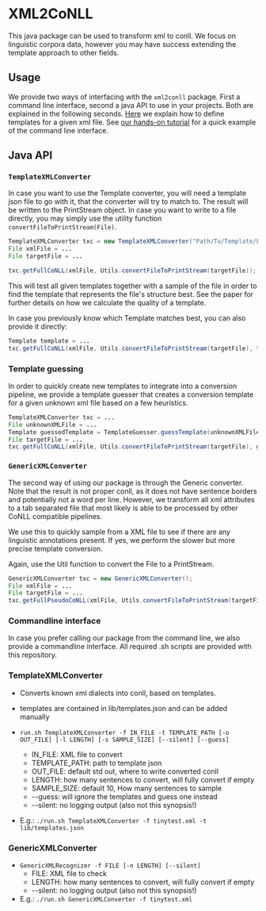 # XML2CoNLL

This java package can be used to transform xml to conll. We focus on linguistic corpora data, however you may have success extending the template approach to other fields.

## Usage

We provide two ways of interfacing with the `xml2conll` package. First a command line interface, second a java API to use in your projects.
Both are explained in the following seconds. [Here](TEMPLATES.md) we explain how to define templates for a given xml file.
See [our hands-on tutorial](EXAMPLE.md) for a quick example of the command line interface.


## Java API

### `TemplateXMLConverter` 

In case you want to use the Template converter, you will need a template json file to go with it, that the converter
will try to match to.
The result will be written to the PrintStream object. In case you want to write to a file directly, you may simply use the utility function
`convertFileToPrintStream(File)`.

```java
TemplateXMLConverter txc = new TemplateXMLConverter("Path/To/Template/File");
File xmlFile = ...
File targetFile = ...

txc.getFullCoNLL(xmlFile, Utils.convertFileToPrintStream(targetFile));
```
This will test all given templates together with a sample of the file in order to find the template that represents
the file's structure best. See the paper for further details on how we calculate the quality of a template.
 
In case you previously know which Template matches best, you can also provide it directly:


```java
Template template = ...
txc.getFullCoNLL(xmlFile, Utils.convertFileToPrintStream(targetFile), template);
```

### Template guessing

In order to quickly create new templates to integrate into a conversion pipeline, we provide a template guesser
that creates a conversion template for a given unknown xml file based on a few heuristics. 
```java
TemplateXMLConverter txc = ...
File unknownXMLFile = ...
Template guessedTemplate = TemplateGuesser.guessTemplate(unknownXMLFile);
File targetFile = ...
txc.getFullCoNLL(xmlFile, Utils.convertFileToPrintStream(targetFile), guessedTemplate);
```


### `GenericXMLConverter`
The second way of using our package is through the Generic converter. Note that the result is not proper conll,
as it does not have sentence borders and potentially not a word per line. However, we transform all xml attributes
to a tab separated file that most likely is able to be processed by other CoNLL compatible pipelines. 

We use this to quickly sample from a XML file to see if there are any linguistic annotations present. If yes,
we perform the slower but more precise template conversion.

Again, use the Util function to convert the File to a PrintStream.
```java
GenericXMLConverter txc = new GenericXMLConverter();
File xmlFile = ...
File targetFile = ...
txc.getFullPseudoCoNLL(xmlFile, Utils.convertFileToPrintStream(targetFile));
```

### Commandline interface

In case you prefer calling our package from the command line, we also provide a commandline interface.
All required .sh scripts are provided with this repository. 

### TemplateXMLConverter
* Converts known xml dialects into conll, based on templates.
* templates are contained in lib/templates.json and can be added manually
* `run.sh TemplateXMLConverter -f IN_FILE -t TEMPLATE_PATH [-o OUT_FILE] [-l LENGTH] [-s SAMPLE_SIZE] [--silent] [--guess]`
  * IN_FILE: XML file to convert
  * TEMPLATE_PATH: path to template json
  * OUT_FILE: default std out, where to write converted conll
  * LENGTH: how many sentences to convert, will fully convert if empty
  * SAMPLE_SIZE: default 10, How many sentences to sample
  * --guess: will ignore the templates and guess one instead
  * --silent: no logging output (also not this synopsis!)

* E.g.: `./run.sh TemplateXMLConverter -f tinytest.xml -t lib/templates.json`



### GenericXMLConverter
* `GenericXMLRecognizer -f FILE [-n LENGTH] [--silent]`
  * FILE: XML file to check
  * LENGTH: how many sentences to convert, will fully convert if empty
  * --silent: no logging output (also not this synopsis!)
* E.g.: `./run.sh GenericXMLConverter -f tinytest.xml`


